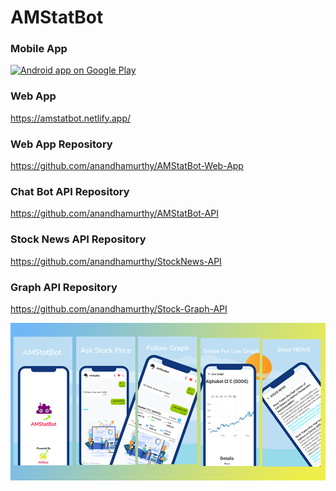 # AMStatBot

### Mobile App
<a href="https://play.google.com/store/apps/details?id=com.amstatbot&hl=en">
  <img alt="Android app on Google Play" src="https://developer.android.com/images/brand/en_app_rgb_wo_45.png" />
</a>

### Web App
https://amstatbot.netlify.app/
### Web App Repository
https://github.com/anandhamurthy/AMStatBot-Web-App
### Chat Bot API Repository
https://github.com/anandhamurthy/AMStatBot-API
### Stock News API Repository
https://github.com/anandhamurthy/StockNews-API
### Graph API Repository
https://github.com/anandhamurthy/Stock-Graph-API

![AMStatBot](https://github.com/anandhamurthy/AMStatBot/blob/master/amstatbot.png)
